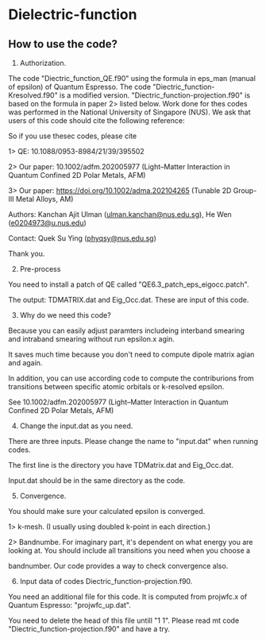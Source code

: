 # Dielectric-function
How to use the code?
------------------------


1. Authorization. 

The code "Diectric_function_QE.f90" using the formula in eps_man (manual of epsilon) of Quantum Espresso. The code "Diectric_function-Kresolved.f90" is a modified version. "Diectric_function-projection.f90" is based on the formula in paper 2> listed below. Work done for thes codes was performed in the National University of Singapore (NUS). We ask that users of this code should cite the following reference:

So if you use thesec codes, please cite 

1> QE: 10.1088/0953-8984/21/39/395502

2> Our paper: 10.1002/adfm.202005977  (Light–Matter Interaction in Quantum Confined 2D Polar Metals, AFM)

3> Our paper: https://doi.org/10.1002/adma.202104265 (Tunable 2D Group-III Metal Alloys, AM)

Authors: Kanchan Ajit Ulman (ulman.kanchan@nus.edu.sg), He Wen (e0204973@u.nus.edu)

Contact: Quek Su Ying (phyqsy@nus.edu.sg)

Thank you.

2. Pre-process

You need to install a patch of QE called "QE6.3_patch_eps_eigocc.patch".

The output: TDMATRIX.dat and Eig_Occ.dat. These are input of this code.

3. Why do we need this code?

Because you can easily adjust paramters includeing interband smearing and intraband smearing without run epsilon.x agin.

It saves much time because you don't need to compute dipole matrix agian and again.

In addition, you can use according code to compute the contriburions from transitions between specific atomic orbitals or k-resolved epsilon.

See 10.1002/adfm.202005977 (Light–Matter Interaction in Quantum Confined 2D Polar Metals, AFM)

4. Change the input.dat as you need.

There are three inputs. Please change the name to "input.dat" when running codes.

The first line is the directory you have TDMatrix.dat and Eig_Occ.dat.

Input.dat should be in the same directory as the code.

5. Convergence.

You should make sure your calculated epsilon is converged.

1> k-mesh. (I usually using doubled k-point in each direction.)

2> Bandnumbe. For imaginary part, it's dependent on what energy you are looking at. You should include all transitions you need when you choose a 

bandnumber. Our code provides a way to check convergence also. 

6. Input data of codes Diectric_function-projection.f90.

You need an additional file for this code. It is computed from projwfc.x of Quantum Espresso: "projwfc_up.dat".

You need to delete the head of this file untill "1  1". Please read mt code "Diectric_function-projection.f90" and have a try. 




